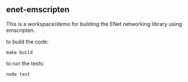 ## enet-emscripten

This is a workspace/demo for building the ENet networking library using emscripten.

to build the code:

    make build 

to run the tests:

    node test

